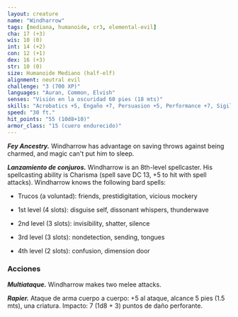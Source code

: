 ```yaml
---
layout: creature
name: "Windharrow"
tags: [mediana, humanoide, cr3, elemental-evil]
cha: 17 (+3)
wis: 10 (0)
int: 14 (+2)
con: 12 (+1)
dex: 16 (+3)
str: 10 (0)
size: Humanoide Mediano (half-elf)
alignment: neutral evil
challenge: "3 (700 XP)"
languages: "Auran, Common, Elvish"
senses: "Visión en la oscuridad 60 pies (18 mts)"
skills: "Acrobatics +5, Engaño +7, Persuasion +5, Performance +7, Sigilo +5"
speed: "30 ft."
hit_points: "55 (10d8+10)"
armor_class: "15 (cuero endurecido)"
---
```


***Fey Ancestry.*** Windharrow has advantage on saving throws against being charmed, and magic can't put him to sleep.

***Lanzamiento de conjuros.*** Windharrow is an 8th-level spellcaster. His spellcasting ability is Charisma (spell save DC 13, +5 to hit with spell attacks). Windharrow knows the following bard spells:

* Trucos (a voluntad): friends, prestidigitation, vicious mockery

* 1st level (4 slots): disguise self, dissonant whispers, thunderwave

* 2nd level (3 slots): invisibility, shatter, silence

* 3rd level (3 slots): nondetection, sending, tongues

* 4th level (2 slots): confusion, dimension door

### Acciones

***Multiataque.*** Windharrow makes two melee attacks.

***Rapier.*** Ataque de arma cuerpo a cuerpo: +5 al ataque, alcance 5 pies (1.5 mts), una criatura. Impacto: 7 (1d8 + 3) puntos de daño perforante.